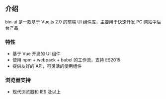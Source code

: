 ## 介绍

bin-ui 是一款基于 Vue.js 2.0 的前端 UI 组件库，主要用于快速开发 PC 网站中后台产品

### 特性
- 基于 Vue 开发的 UI 组件
- 使用 npm + webpack + babel 的工作流，支持 ES2015
- 提供友好的 API，可灵活的使用组件

### 浏览器支持
- 现代浏览器和 IE9 及以上

